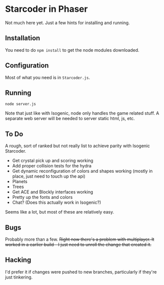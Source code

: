 # Starcoder in Phaser

Not much here yet. Just a few hints for installing and running.

## Installation

You need to do `npm install` to get the node modules downloaded.

## Configuration

Most of what you need is in `Starcoder.js`.

## Running

```
node server.js
```

Note that just like with Isogenic, node only handles the game related stuff. A separate web server will be needed to
server static html, js, etc.

## To Do

A rough, sort of ranked but not really list to achieve parity with Isogenic Starcoder.

* Get crystal pick up and scoring working
* Add proper collision tests for the hydra
* Get dynamic reconfiguration of colors and shapes working (mostly in place, just need to touch up the api)
* Planets
* Trees
* Get ACE and Blockly interfaces working
* Pretty up the fonts and colors
* Chat? (Does this actually work in Isogenic?)

Seems like a lot, but most of these are relatively easy.

## Bugs

Probably more than a few. ~~Right now there's a problem with multiplayer. It worked in a earlier build - I just need to
unroll the change that created it.~~

## Hacking

I'd prefer it if changes were pushed to new branches, particularly if they're just tinkering.